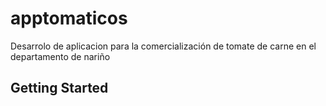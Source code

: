 # apptomaticos

Desarrolo de aplicacion para la comercialización de tomate de carne en el departamento de nariño

## Getting Started

